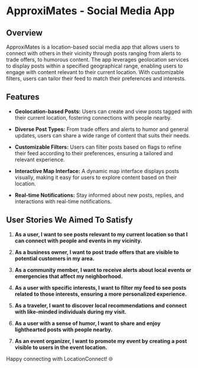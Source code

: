 # ApproxiMates - Social Media App

## Overview

ApproxiMates is a location-based social media app that allows users to connect with others in their vicinity through posts ranging from alerts to trade offers, to humorous content. The app leverages geolocation services to display posts within a specified geographical range, enabling users to engage with content relevant to their current location. With customizable filters, users can tailor their feed to match their preferences and interests.

## Features

- **Geolocation-based Posts:** Users can create and view posts tagged with their current location, fostering connections with people nearby.

- **Diverse Post Types:** From trade offers and alerts to humor and general updates, users can share a wide range of content that suits their needs.

- **Customizable Filters:** Users can filter posts based on flags to refine their feed according to their preferences, ensuring a tailored and relevant experience.

- **Interactive Map Interface:** A dynamic map interface displays posts visually, making it easy for users to explore content based on their location.

- **Real-time Notifications:** Stay informed about new posts, replies, and interactions with real-time notifications.

## User Stories We Aimed To Satisfy

1. **As a user, I want to see posts relevant to my current location so that I can connect with people and events in my vicinity.**
   
2. **As a business owner, I want to post trade offers that are visible to potential customers in my area.**

3. **As a community member, I want to receive alerts about local events or emergencies that affect my neighborhood.**

4. **As a user with specific interests, I want to filter my feed to see posts related to those interests, ensuring a more personalized experience.**

5. **As a traveler, I want to discover local recommendations and connect with like-minded individuals during my visit.**

6. **As a user with a sense of humor, I want to share and enjoy lighthearted posts with people nearby.**

7. **As an event organizer, I want to promote my event by creating a post visible to users in the event location.**



Happy connecting with LocationConnect! 🌐

